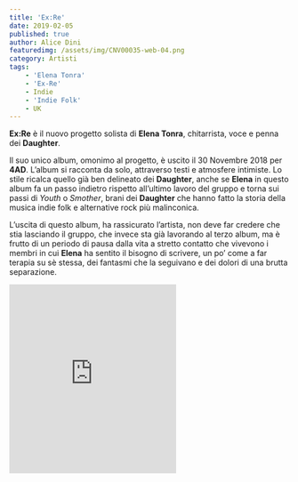 ```yaml
---
title: 'Ex:Re'
date: 2019-02-05
published: true
author: Alice Dini
featuredimg: /assets/img/CNV00035-web-04.png
category: Artisti
tags:
    - 'Elena Tonra'
    - 'Ex-Re'
    - Indie
    - 'Indie Folk'
    - UK
---
```

**Ex:Re** è il nuovo progetto solista di **Elena Tonra**, chitarrista, voce e penna dei **Daughter**.

Il suo unico album, omonimo al progetto, è uscito il 30 Novembre 2018 per **4AD**. L’album si racconta da solo, attraverso testi e atmosfere intimiste. Lo stile ricalca quello già ben delineato dei **Daughter**, anche se **Elena** in questo album fa un passo indietro rispetto all’ultimo lavoro del gruppo e torna sui passi di *Youth* o *Smother*, brani dei **Daughter** che hanno fatto la storia della musica indie folk e alternative rock più malinconica.

L’uscita di questo album, ha rassicurato l’artista, non deve far credere che stia lasciando il gruppo, che invece sta già lavorando al terzo album, ma è frutto di un periodo di pausa dalla vita a stretto contatto che vivevono i membri in cui **Elena** ha sentito il bisogno di scrivere, un po’ come a far terapia su sè stessa, dei fantasmi che la seguivano e dei dolori di una brutta separazione.

<iframe frameborder="0" height="340" src="http://open.spotify.com/embed/user/h88a2wskowssdjog4i9abfbix/playlist/7Dhf8uwBdbU4boPUMpWOFJ" width="300"><span class="mce_SELRES_start" data-mce-type="bookmark" style="display: inline-block; width: 0px; overflow: hidden; line-height: 0;">﻿</span></iframe>
